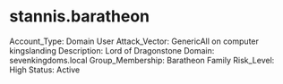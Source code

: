 # stannis.baratheon

Account_Type: Domain User
Attack_Vector: GenericAll on computer kingslanding
Description: Lord of Dragonstone
Domain: sevenkingdoms.local
Group_Membership: Baratheon Family
Risk_Level: High
Status: Active